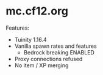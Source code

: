 # mc.cf12.org

Features:
- Tuinity 1.16.4
- Vanilla spawn rates and features
  - Bedrock breaking ENABLED
- Proxy connections refused
- No item / XP merging